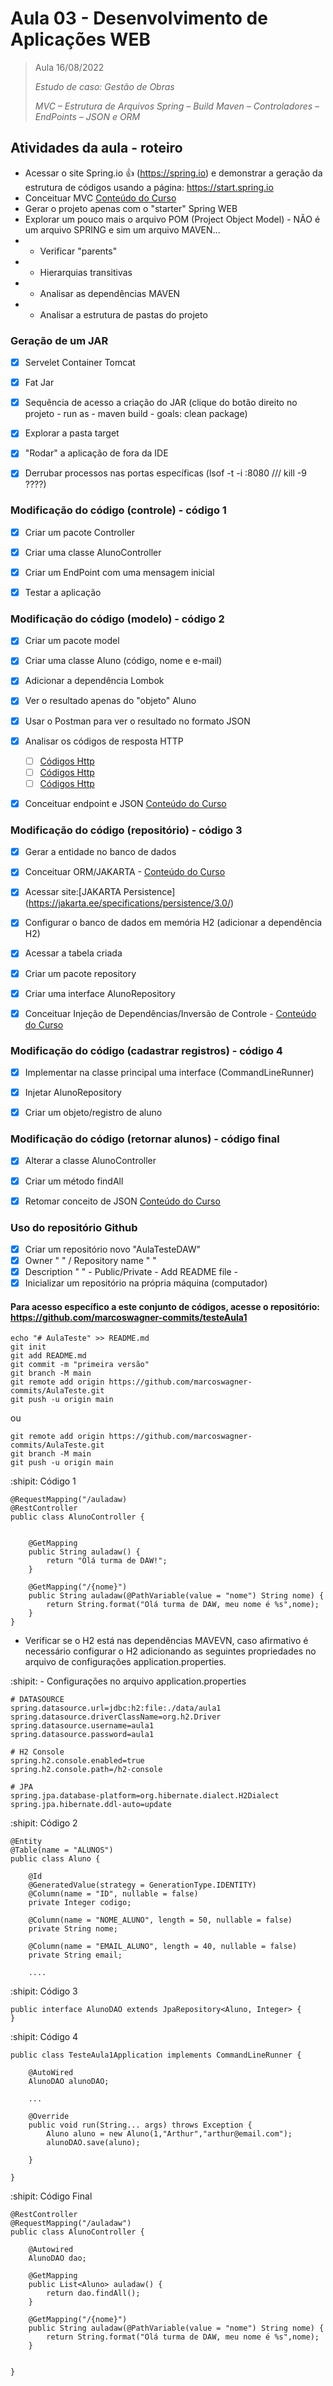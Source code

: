 # Aula 03 - Desenvolvimento de Aplicações WEB

> Aula 16/08/2022
> 
>  *Estudo de caso: Gestão de Obras*
>  
>  *MVC – Estrutura de Arquivos Spring – Build Maven – Controladores – EndPoints – JSON e ORM*


## Atividades da aula - roteiro

- Acessar o site Spring.io :+1: (https://spring.io) e demonstrar a geração da estrutura de códigos usando a página: https://start.spring.io
- Conceituar MVC [Conteúdo do Curso](https://github.com/marcoswagner-commits/gestao_obras_aula_daw/tree/documentos/documentos/Conteúdo_Aula_DSW_Módulo_I.pdf)
- Gerar o projeto apenas com o "starter" Spring WEB
- Explorar um pouco mais o arquivo POM (Project Object Model) - NÃO é um arquivo SPRING e sim um arquivo MAVEN...
- - Verificar "parents"
- - Hierarquias transitivas 
- - Analisar as dependências MAVEN
- - Analisar a estrutura de pastas do projeto

### Geração de um JAR 
- [x] Servelet Container Tomcat
- [x] Fat Jar
- [x] Sequência de acesso a criação do JAR (clique do botão direito no projeto - run as - maven build - goals: clean package)
- [x] Explorar a pasta target 
- [x] "Rodar" a aplicação de fora da IDE
- [x] Derrubar processos nas portas específicas (lsof -t -i :8080 /// kill -9 ????)


### Modificação do código (controle) - código 1
- [x] Criar um pacote Controller
- [x] Criar uma classe AlunoController
- [x] Criar um EndPoint com uma mensagem inicial
- [x] Testar a aplicação


### Modificação do código (modelo) - código 2
- [X] Criar um pacote model
- [x] Criar uma classe Aluno (código, nome e e-mail)
- [x] Adicionar a dependência Lombok
- [x] Ver o resultado apenas do "objeto" Aluno
- [x] Usar o Postman para ver o resultado no formato JSON
- [x] Analisar os códigos de resposta HTTP 
	- [ ] [Códigos Http](https://iana.org/assignments/http-status-codes/http-status-codes.xhtml)
	- [ ] [Códigos Http](https://httpstatuses.com)
	- [ ] [Códigos Http](https://developer.mozilla.org/pt-BR/docs/Web/HTTP/Status)
- [x] Conceituar endpoint e JSON [Conteúdo do Curso](https://github.com/marcoswagner-commits/gestao_obras_aula_daw/tree/documentos/documentos/Conteúdo_Aula_DSW_Módulo_I.pdf)


### Modificação do código (repositório) - código 3
- [x] Gerar a entidade no banco de dados
- [x] Conceituar ORM/JAKARTA - [Conteúdo do Curso](https://github.com/marcoswagner-commits/gestao_obras_aula_daw/tree/documentos/documentos/Conteúdo_Aula_DSW_Módulo_I.pdf)
- [x] Acessar site:[JAKARTA Persistence] (https://jakarta.ee/specifications/persistence/3.0/)
- [x] Configurar o banco de dados em memória H2 (adicionar a dependência H2)
- [x] Acessar a tabela criada 


- [X] Criar um pacote repository
- [x] Criar uma interface AlunoRepository
- [x] Conceituar Injeção de Dependências/Inversão de Controle - [Conteúdo do Curso](https://github.com/marcoswagner-commits/gestao_obras_aula_daw/tree/documentos/documentos/Conteúdo_Aula_DSW_Módulo_I.pdf)


### Modificação do código (cadastrar registros) - código 4
- [X] Implementar na classe principal uma interface (CommandLineRunner)
- [x] Injetar AlunoRepository
- [x] Criar um objeto/registro de aluno


### Modificação do código (retornar alunos) - código final
- [X] Alterar a classe AlunoController
- [x] Criar um método findAll
- [x] Retomar conceito de JSON [Conteúdo do Curso](https://github.com/marcoswagner-commits/gestao_obras_aula_daw/tree/documentos/documentos/Conteúdo_Aula_DSW_Módulo_I.pdf)


### Uso do repositório Github
- [X] Criar um repositório novo "AulaTesteDAW"
- [x] Owner " " / Repository name " "
- [x] Description " " - Public/Private - Add README file - 
- [x] Inicializar um repositório na própria máquina (computador)

#### Para acesso específico a este conjunto de códigos, acesse o repositório: https://github.com/marcoswagner-commits/testeAula1

```
echo "# AulaTeste" >> README.md
git init
git add README.md
git commit -m "primeira versão"
git branch -M main
git remote add origin https://github.com/marcoswagner-commits/AulaTeste.git
git push -u origin main
```
ou
```
git remote add origin https://github.com/marcoswagner-commits/AulaTeste.git
git branch -M main
git push -u origin main
```

:shipit: Código 1
```
@RequestMapping("/auladaw)
@RestController
public class AlunoController {

	
	@GetMapping
	public String auladaw() {
		return "Olá turma de DAW!";
	}
	
	@GetMapping("/{nome}")
	public String auladaw(@PathVariable(value = "nome") String nome) {
		return String.format("Olá turma de DAW, meu nome é %s",nome);
	}
}
```

- Verificar se o H2 está nas dependências MAVEVN, caso afirmativo é necessário configurar o H2 adicionando as seguintes propriedades no arquivo de configurações application.properties.

:shipit: - Configurações no arquivo application.properties
```
# DATASOURCE
spring.datasource.url=jdbc:h2:file:./data/aula1
spring.datasource.driverClassName=org.h2.Driver
spring.datasource.username=aula1
spring.datasource.password=aula1

# H2 Console
spring.h2.console.enabled=true
spring.h2.console.path=/h2-console

# JPA
spring.jpa.database-platform=org.hibernate.dialect.H2Dialect
spring.jpa.hibernate.ddl-auto=update
```

:shipit: Código 2
```
@Entity
@Table(name = "ALUNOS")
public class Aluno {
	
    @Id
    @GeneratedValue(strategy = GenerationType.IDENTITY)
    @Column(name = "ID", nullable = false)
    private Integer codigo;

    @Column(name = "NOME_ALUNO", length = 50, nullable = false)
    private String nome;
    
    @Column(name = "EMAIL_ALUNO", length = 40, nullable = false)
    private String email;
	
	....
```

:shipit: Código 3
```
public interface AlunoDAO extends JpaRepository<Aluno, Integer> {
}
```

:shipit: Código 4
```
public class TesteAula1Application implements CommandLineRunner {

	@AutoWired
	AlunoDAO alunoDAO;
	
	...
	
	@Override
	public void run(String... args) throws Exception {
		Aluno aluno = new Aluno(1,"Arthur","arthur@email.com");
		alunoDAO.save(aluno);
		
	}
	
}
```

:shipit: Código Final
```
@RestController
@RequestMapping("/auladaw")
public class AlunoController {
	
	@Autowired
	AlunoDAO dao;
	
	@GetMapping
	public List<Aluno> auladaw() {
		return dao.findAll();
	}
	
	@GetMapping("/{nome}")
	public String auladaw(@PathVariable(value = "nome") String nome) {
		return String.format("Olá turma de DAW, meu nome é %s",nome);
	}
	

}
```
